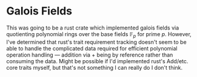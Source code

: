 # Galois Fields

This was going to be a rust crate which implemented galois fields via quotienting polynomial rings over the base fields $\mathbb{F}_p$ for prime $p$. However, I've determined that rust's trait requirement tracking doesn't seem to be able to handle the complicated data required for efficient polynomial operation handling — addition via + being by reference rather than consuming the data. Might be possible if I'd implemented rust's Add/etc. core traits myself, but that's not something I can really do I don't think.
